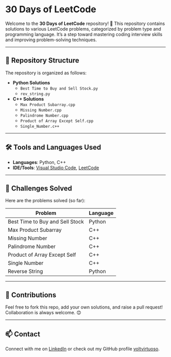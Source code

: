 # 30 Days of LeetCode

Welcome to the **30 Days of LeetCode** repository! 🚀 This repository contains solutions to various LeetCode problems, categorized by problem type and programming language. It’s a step toward mastering coding interview skills and improving problem-solving techniques.

---

## 📁 Repository Structure

The repository is organized as follows:

- **Python Solutions**
  - `Best Time to Buy and Sell Stock.py`
  - `rev_string.py`
- **C++ Solutions**
  - `Max Product Subarray.cpp`
  - `Missing Number.cpp`
  - `Palindrome Number.cpp`
  - `Product of Array Except Self.cpp`
  - `Single_Number.c++`

---

## 🛠️ Tools and Languages Used

- **Languages**: Python, C++
- **IDE/Tools**: [Visual Studio Code](https://code.visualstudio.com/), [LeetCode](https://leetcode.com/)

---

## 🚩 Challenges Solved

Here are the problems solved (so far):

| Problem                                  | Language  |
|------------------------------------------|-----------|
| Best Time to Buy and Sell Stock          | Python    |
| Max Product Subarray                     | C++       |
| Missing Number                           | C++       |
| Palindrome Number                        | C++       |
| Product of Array Except Self             | C++       |
| Single Number                            | C++       |
| Reverse String                           | Python    |

---

## 🤝 Contributions

Feel free to fork this repo, add your own solutions, and raise a pull request! Collaboration is always welcome. 😊

---

## 📫 Contact

Connect with me on [LinkedIn](https://linkedin.com/in/haroon-raza/) or check out my GitHub profile [voltvirtuoso](https://github.com/voltvirtuoso).

